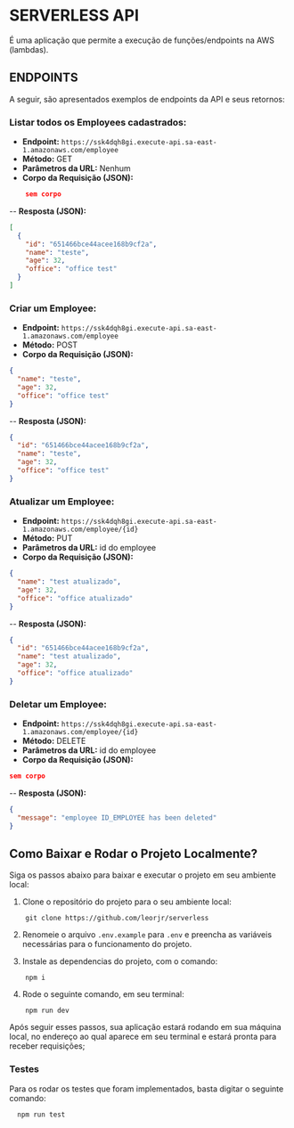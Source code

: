 # SERVERLESS API

É uma aplicação que permite a execução de funções/endpoints na AWS (lambdas).

## ENDPOINTS

A seguir, são apresentados exemplos de endpoints da API e seus retornos:

### Listar todos os Employees cadastrados:

- **Endpoint:** `https://ssk4dqh8gi.execute-api.sa-east-1.amazonaws.com/employee`
- **Método:** GET
- **Parâmetros da URL:** Nenhum
- **Corpo da Requisição (JSON):**

```json
    sem corpo
```

-- **Resposta (JSON):**

```json
[
  {
    "id": "651466bce44acee168b9cf2a",
    "name": "teste",
    "age": 32,
    "office": "office test"
  }
]
```

### Criar um Employee:

- **Endpoint:** `https://ssk4dqh8gi.execute-api.sa-east-1.amazonaws.com/employee`
- **Método:** POST
- **Corpo da Requisição (JSON):**

```json
{
  "name": "teste",
  "age": 32,
  "office": "office test"
}
```

-- **Resposta (JSON):**

```json
{
  "id": "651466bce44acee168b9cf2a",
  "name": "teste",
  "age": 32,
  "office": "office test"
}
```

### Atualizar um Employee:

- **Endpoint:** `https://ssk4dqh8gi.execute-api.sa-east-1.amazonaws.com/employee/{id}`
- **Método:** PUT
- **Parâmetros da URL:** id do employee
- **Corpo da Requisição (JSON):**

```json
{
  "name": "test atualizado",
  "age": 32,
  "office": "office atualizado"
}
```

-- **Resposta (JSON):**

```json
{
  "id": "651466bce44acee168b9cf2a",
  "name": "test atualizado",
  "age": 32,
  "office": "office atualizado"
}
```

### Deletar um Employee:

- **Endpoint:** `https://ssk4dqh8gi.execute-api.sa-east-1.amazonaws.com/employee/{id}`
- **Método:** DELETE
- **Parâmetros da URL:** id do employee
- **Corpo da Requisição (JSON):**

```json
sem corpo
```

-- **Resposta (JSON):**

```json
{
  "message": "employee ID_EMPLOYEE has been deleted"
}
```

## Como Baixar e Rodar o Projeto Localmente?

Siga os passos abaixo para baixar e executar o projeto em seu ambiente local:

1. Clone o repositório do projeto para o seu ambiente local:

```
    git clone https://github.com/leorjr/serverless
```

2. Renomeie o arquivo `.env.example` para `.env` e preencha as variáveis necessárias para o funcionamento do projeto.

3. Instale as dependencias do projeto, com o comando:

```
    npm i
```

4. Rode o seguinte comando, em seu terminal:

```
    npm run dev
```

Após seguir esses passos, sua aplicação estará rodando em sua máquina local, no endereço ao qual aparece em seu terminal e estará pronta para receber requisições;

### Testes

Para os rodar os testes que foram implementados, basta digitar o seguinte comando:

```
  npm run test
```
